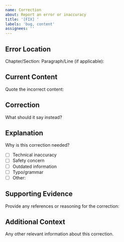 ```yaml
---
name: Correction
about: Report an error or inaccuracy
title: '[FIX] '
labels: 'bug, content'
assignees: ''
---
```


## Error Location

Chapter/Section:
Paragraph/Line (if applicable):

## Current Content

Quote the incorrect content:

>

## Correction

What should it say instead?

## Explanation

Why is this correction needed?

- [ ] Technical inaccuracy
- [ ] Safety concern
- [ ] Outdated information
- [ ] Typo/grammar
- [ ] Other:

## Supporting Evidence

Provide any references or reasoning for the correction:

## Additional Context

Any other relevant information about this correction.
